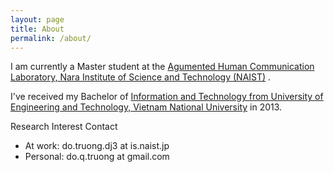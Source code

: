 ```yaml
---
layout: page
title: About
permalink: /about/
---
```

I am currently a Master student at the [Agumented Human Communication Laboratory, Nara Institute of Science and Technology (NAIST)](http://ahclab.naist.jp/index_en.html) .

I've received my Bachelor of [Information and Technology from University of Engineering and Technology, Vietnam National University](http://e.uet.vnu.edu.vn/) in 2013.

Research Interest
Contact

- At work: do.truong.dj3 at is.naist.jp
- Personal: do.q.truong at gmail.com

